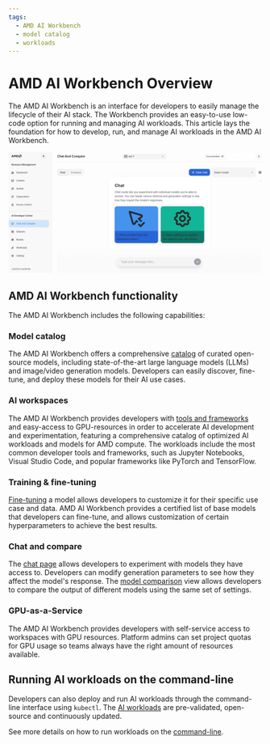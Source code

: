 ```yaml
---
tags:
  - AMD AI Workbench
  - model catalog
  - workloads
---
```


# AMD AI Workbench Overview

The AMD AI Workbench is an interface for developers to easily manage the lifecycle of their AI stack. The Workbench provides an easy-to-use low-code option for running and managing AI workloads. This article lays the foundation for how to develop, run, and manage AI workloads in the AMD AI Workbench.

![The introduction page to AMD AI Workbench outlines the main chat features.](../img/ai-development/workbench-introduction.png)

## AMD AI Workbench functionality

The AMD AI Workbench includes the following capabilities:

### Model catalog

The AMD AI Workbench offers a comprehensive [catalog](../workbench/training/models.md) of curated open-source models, including state-of-the-art large language models (LLMs) and image/video generation models. Developers can easily discover, fine-tune, and deploy these models for their AI use cases.

### AI workspaces

The AMD AI Workbench provides developers with [tools and frameworks](./workspaces.md) and easy-access to GPU-resources in order to accelerate AI development and experimentation, featuring a comprehensive catalog of optimized AI workloads and models for AMD compute. The workloads include the most common developer tools and frameworks, such as Jupyter Notebooks, Visual Studio Code, and popular frameworks like PyTorch and TensorFlow.

### Training & fine-tuning

[Fine-tuning](./training/fine-tuning.md) a model allows developers to customize it for their specific use case and data. AMD AI Workbench provides a certified list of base models that developers can fine-tune, and allows customization of certain hyperparameters to achieve the best results.

### Chat and compare

The [chat page](./inference/chat.md) allows developers to experiment with models they have access to. Developers can modify generation parameters to see how they affect the model's response. The [model comparison](./inference/compare.md) view allows developers to compare the output of different models using the same set of settings.

### GPU-as-a-Service

The AMD AI Workbench provides developers with self-service access to workspaces with GPU resources. Platform admins can set project quotas for GPU usage so teams always have the right amount of resources available.

## Running AI workloads on the command-line

Developers can also deploy and run AI workloads through the command-line interface using `kubectl`. The [AI workloads](https://github.com/silogen/ai-workloads) are pre-validated, open-source and continuously updated.

See more details on how to run workloads on the [command-line](../../../../ai-workloads-manifests/workloads-overview/).
